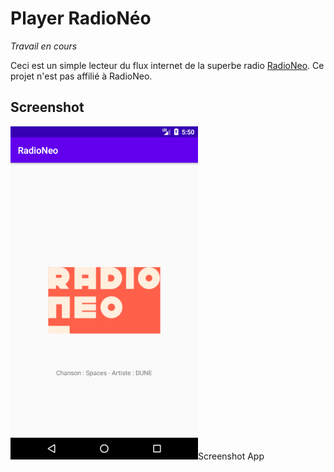 Player RadioNéo
===============

*Travail en cours*

Ceci est un simple lecteur du flux internet de la superbe radio [RadioNeo](http://www.radioneo.org/).
Ce projet n'est pas affilié à RadioNeo.

## Screenshot

<img src="https://raw.githubusercontent.com/RoyalPanda/RadioNeo/main/Screen-App.png" width="300">Screenshot App</img>
